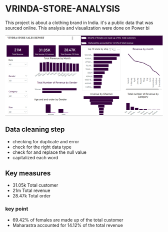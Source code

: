 # VRINDA-STORE-ANALYSIS
This project is about a clothing brand in India. it's a public data that was sourced online. This analysis and visualization were done on Power bi 

![Vrinda Dashboard](/vrinda-dashboard.png "Vrinda Dashboard")

## Data cleaning step
* checking for duplicate and error
* check for the right data type
* check for and replace the null value
* capitalized each word
## Key measures
* 31.05k Total customer
* 21m Total revenue
* 28.47k Total order
### key point
* 69.42% of females are made up of the total customer
* Maharastra accounted for 14.12% of the total revenue
